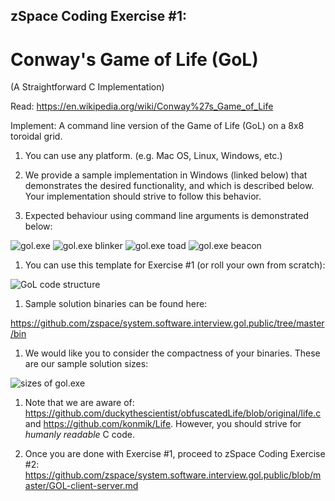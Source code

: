 ## zSpace Coding Exercise #1:

# Conway's Game of Life (GoL)
(A Straightforward C Implementation)

Read: https://en.wikipedia.org/wiki/Conway%27s_Game_of_Life

Implement: A command line version of the Game of Life (GoL) on a 8x8 toroidal grid.

1. You can use any platform. (e.g. Mac OS, Linux, Windows, etc.)

1. We provide a sample implementation in Windows (linked below) that demonstrates the desired functionality, and which is described below.  Your implementation should strive to follow this behavior.

1. Expected behaviour using command line arguments is demonstrated below:

![gol.exe](https://raw.githubusercontent.com/zspace/system.software.interview.gol.public/master/gol.random.png)
![gol.exe blinker](https://raw.githubusercontent.com/zspace/system.software.interview.gol.public/master/gol.blinker.png)
![gol.exe toad](https://raw.githubusercontent.com/zspace/system.software.interview.gol.public/master/gol.toad.png)
![gol.exe beacon](https://raw.githubusercontent.com/zspace/system.software.interview.gol.public/master/gol.beacon.png)

1. You can use this template for Exercise #1 (or roll your own from scratch):

![GoL code structure](https://github.com/zspace/system.software.interview.gol.public/blob/master/gol.c.fill-the-blanks.png)

1. Sample solution binaries can be found here:

https://github.com/zspace/system.software.interview.gol.public/tree/master/bin

1. We would like you to consider the compactness of your binaries. These are our sample solution sizes:

![sizes of gol.exe](https://raw.githubusercontent.com/zspace/system.software.interview.gol.public/master/gol.exe.size.png)

1. Note that we are aware of: https://github.com/duckythescientist/obfuscatedLife/blob/original/life.c and https://github.com/konmik/Life. However, you should strive for *humanly* *readable* C code.

1. Once you are done with Exercise #1, proceed to zSpace Coding Exercise #2:
https://github.com/zspace/system.software.interview.gol.public/blob/master/GOL-client-server.md

